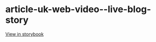 # article-uk-web-video--live-blog-story

[View in storybook](https://raw.githack.com/Independent-Digital-News-and-Media-Ltd/indy-pwamp-sb/PR-1634-sb/index.html?path=/story/article-uk-web-video--live-blog-story)